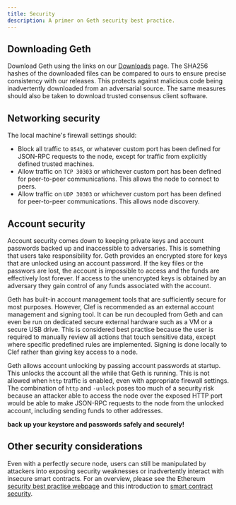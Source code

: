 ```yaml
---
title: Security
description: A primer on Geth security best practice.
---
```


## Downloading Geth

Download Geth using the links on our [Downloads](/downloads) page. The SHA256 hashes of the downloaded files can be compared to ours to ensure precise consistency with our releases. This protects against malicious code being inadvertently downloaded from an adversarial source. The same measures should also be taken to download trusted consensus client software.

## Networking security

The local machine's firewall settings should:

- Block all traffic to `8545`, or whatever custom port has been defined for JSON-RPC requests to the node, except for traffic from explicitly defined trusted machines.
- Allow traffic on `TCP 30303` or whichever custom port has been defined for peer-to-peer communications. This allows the node to connect to peers.
- Allow traffic on `UDP 30303` or whichever custom port has been defined for peer-to-peer communications. This allows node discovery.

## Account security

Account security comes down to keeping private keys and account passwords backed up and inaccessible to adversaries. This is something that users take responsibility for. Geth provides an encrypted store for keys that are unlocked using an account password. If the key files or the passwors are lost, the account is impossible to access and the funds are effectively lost forever. If access to the unencrypted keys is obtained by an adversary they gain control of any funds associated with the account.

Geth has built-in account management tools that are sufficiently secure for most purposes. However, Clef is recommended as an external account management and signing tool. It can be run decoupled from Geth and can even be run on dedicated secure external hardware such as a VM or a secure USB drive. This is considered best practise because the user is required to manually review all actions that touch sensitive data, except where specific predefined rules are implemented. Signing is done locally to Clef rather than giving key access to a node.

Geth allows account unlocking by passing account passwords at startup. This unlocks the account all the while that Geth is running. This is not allowed when `http` traffic is enabled, even with appropriate firewall settings. The combination of `http` and `-unlock` poses too much of a security risk because an attacker able to access the node over the exposed HTTP port would be able to make JSON-RPC requests to the node from the unlocked account, including sending funds to other addresses.

**back up your keystore and passwords safely and securely!**

## Other security considerations

Even with a perfectly secure node, users can still be manipulated by attackers into exposing security weaknesses or inadvertently interact with insecure smart contracts. For an overview, please see the Ethereum [security best practise webpage](https://ethereum.org/en/security) and this introduction to [smart contract security](https://ethereum.org/en/developers/docs/smart-contracts/security).
